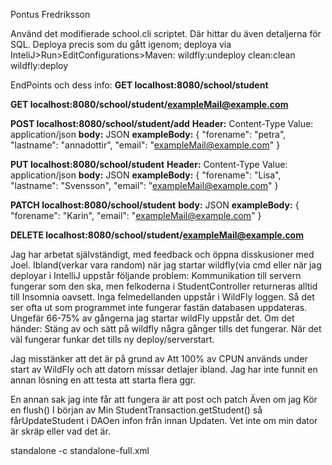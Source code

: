 Pontus Fredriksson

Använd det modifierade school.cli scriptet. Där hittar du även detaljerna för SQL.
Deploya precis som du gått igenom;
    deploya via InteliJ>Run>EditConfigurations>Maven:
        wildfly:undeploy clean:clean wildfly:deploy

EndPoints och dess info:
**GET localhost:8080/school/student**


**GET localhost:8080/school/student/exampleMail@example.com**


**POST localhost:8080/school/student/add**
**Header:** Content-Type Value: application/json
**body:** JSON
**exampleBody:**
{
	"forename": "petra",
	"lastname": "annadottir",
	"email": "exampleMail@example.com"
}


**PUT localhost:8080/school/student**
**Header:** Content-Type Value: application/json
**body:** JSON
**exampleBody:**
{
	"forename": "Lisa",
	"lastname": "Svensson",
	"email": "exampleMail@example.com"
}


**PATCH localhost:8080/school/student**
**body:** JSON
**exampleBody:**
{
	"forename": "Karin",
	"email": "exampleMail@example.com"
}

**DELETE localhost:8080/school/student/exampleMail@example.com**




Jag har arbetat självständigt, med feedback och öppna disskusioner med Joel.
Ibland(verkar vara random) när jag startar wildfly(via cmd eller när jag deployar i IntelliJ
uppstår följande problem:
Kommunikation till servern fungerar som den ska, men felkoderna i StudentController
returneras alltid till Insomnia oavsett.
Inga felmedellanden uppstår i WildFly loggen.
Så det ser ofta ut som programmet inte fungerar fastän databasen uppdateras.
Ungefär 66-75% av gångerna jag startar wildFly uppstår det.
Om det händer: Stäng av och sätt på wildfly några gånger tills det fungerar.
När det väl fungerar funkar det tills ny deploy/serverstart.

Jag misstänker att det är på grund av Att 100% av CPUN används under start av WildFly och att datorn missar
detlajer ibland. Jag har inte funnit en annan lösning en att testa att starta flera ggr.

En annan sak jag inte får att fungera är att post och patch Även om jag Kör en flush()
I början av Min StudentTransaction.getStudent() så fårUpdateStudent i DAOen infon från innan
Updaten.
Vet inte om min dator är skräp eller vad det är.


 standalone -c standalone-full.xml